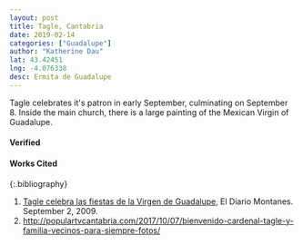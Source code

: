 ```yaml
---
layout: post
title: Tagle, Cantabria
date: 2019-02-14
categories: ["Guadalupe"]
author: "Katherine Dau"
lat: 43.42451
lng: -4.076338
desc: Ermita de Guadalupe
---
```

Tagle celebrates it's patron in early September, culminating on September 8. Inside the main church, there is a large painting of the Mexican Virgin of Guadalupe.

#### Verified
#### Works Cited

{:.bibliography}
1. [Tagle celebra las fiestas de la Virgen de Guadalupe](https://www.eldiariomontanes.es/20090902/sociedad/guia-para-salir/tagle-celebra-fiestas-virgen-20090902.html), El Diario Montanes. September 2, 2009.
2. http://populartvcantabria.com/2017/10/07/bienvenido-cardenal-tagle-y-familia-vecinos-para-siempre-fotos/
